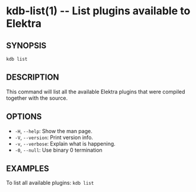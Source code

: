 kdb-list(1) -- List plugins available to Elektra
================================================

## SYNOPSIS

`kdb list`

## DESCRIPTION

This command will list all the available Elektra plugins that were compiled together with the source.

## OPTIONS

- `-H`, `--help`:
  Show the man page.
- `-V`, `--version`:
  Print version info.
- `-v`, `--verbose`:
  Explain what is happening.
- `-0`, `--null`:
  Use binary 0 termination

## EXAMPLES

To list all available plugins:
	`kdb list`

